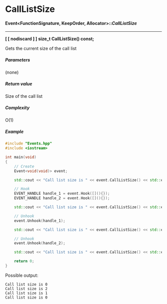 # CallListSize
#### Event<FunctionSignature, KeepOrder, Allocator>::___CallListSize___

-----

__[ [ nodiscard \] \] size_t CallListSize() const;__

Gets the current size of the call list

##### Parameters
(none)

##### Return value
Size of the call list

##### Complexity
O(1)

##### Example
```c++
#include "Events.hpp"
#include <iostream>

int main(void)
{
    // Create
    Event<void(void)> event;

    std::cout << "Call list size is " << event.CallListSize() << std::endl;

    // Hook
    EVENT_HANDLE handle_1 = event.Hook([](){});
    EVENT_HANDLE handle_2 = event.Hook([](){});

    std::cout << "Call list size is " << event.CallListSize() << std::endl;

    // Unhook
    event.Unhook(handle_1);

    std::cout << "Call list size is " << event.CallListSize() << std::endl;

    // Unhook
    event.Unhook(handle_2);

    std::cout << "Call list size is " << event.CallListSize() << std::endl;

    return 0;
}
```

Possible output:

```c++17
Call list size is 0
Call list size is 2
Call list size is 1
Call list size is 0
```